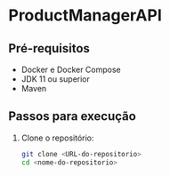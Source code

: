 # ProductManagerAPI

## Pré-requisitos
- Docker e Docker Compose
- JDK 11 ou superior
- Maven

## Passos para execução

1. Clone o repositório:
   ```sh
   git clone <URL-do-repositorio>
   cd <nome-do-repositorio>
